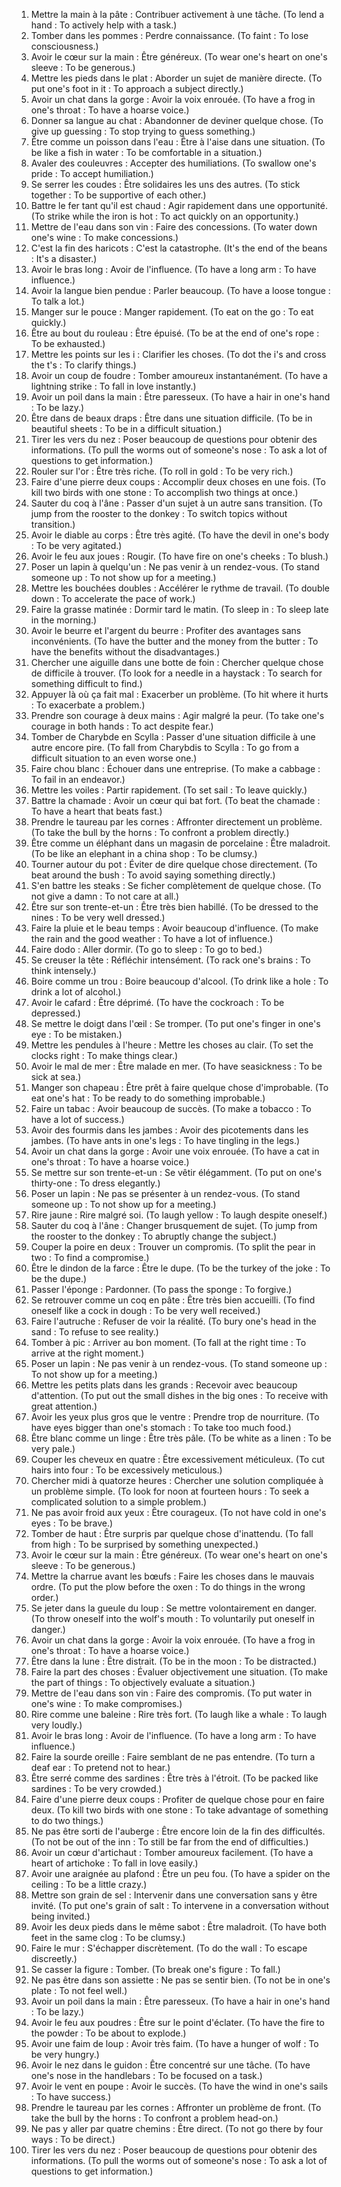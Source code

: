 
1. Mettre la main à la pâte : Contribuer activement à une tâche. (To lend a hand : To actively help with a task.)
2. Tomber dans les pommes : Perdre connaissance. (To faint : To lose consciousness.)
3. Avoir le cœur sur la main : Être généreux. (To wear one's heart on one's sleeve : To be generous.)
4. Mettre les pieds dans le plat : Aborder un sujet de manière directe. (To put one's foot in it : To approach a subject directly.)
5. Avoir un chat dans la gorge : Avoir la voix enrouée. (To have a frog in one's throat : To have a hoarse voice.)
6. Donner sa langue au chat : Abandonner de deviner quelque chose. (To give up guessing : To stop trying to guess something.)
7. Être comme un poisson dans l'eau : Être à l'aise dans une situation. (To be like a fish in water : To be comfortable in a situation.)
8. Avaler des couleuvres : Accepter des humiliations. (To swallow one's pride : To accept humiliation.)
9. Se serrer les coudes : Être solidaires les uns des autres. (To stick together : To be supportive of each other.)
10. Battre le fer tant qu'il est chaud : Agir rapidement dans une opportunité. (To strike while the iron is hot : To act quickly on an opportunity.)
11. Mettre de l'eau dans son vin : Faire des concessions. (To water down one's wine : To make concessions.)
12. C'est la fin des haricots : C'est la catastrophe. (It's the end of the beans : It's a disaster.)
13. Avoir le bras long : Avoir de l'influence. (To have a long arm : To have influence.)
14. Avoir la langue bien pendue : Parler beaucoup. (To have a loose tongue : To talk a lot.)
15. Manger sur le pouce : Manger rapidement. (To eat on the go : To eat quickly.)
16. Être au bout du rouleau : Être épuisé. (To be at the end of one's rope : To be exhausted.)
17. Mettre les points sur les i : Clarifier les choses. (To dot the i's and cross the t's : To clarify things.)
18. Avoir un coup de foudre : Tomber amoureux instantanément. (To have a lightning strike : To fall in love instantly.)
19. Avoir un poil dans la main : Être paresseux. (To have a hair in one's hand : To be lazy.)
20. Être dans de beaux draps : Être dans une situation difficile. (To be in beautiful sheets : To be in a difficult situation.)
21. Tirer les vers du nez : Poser beaucoup de questions pour obtenir des informations. (To pull the worms out of someone's nose : To ask a lot of questions to get information.)
22. Rouler sur l'or : Être très riche. (To roll in gold : To be very rich.)
23. Faire d'une pierre deux coups : Accomplir deux choses en une fois. (To kill two birds with one stone : To accomplish two things at once.)
24. Sauter du coq à l'âne : Passer d'un sujet à un autre sans transition. (To jump from the rooster to the donkey : To switch topics without transition.)
25. Avoir le diable au corps : Être très agité. (To have the devil in one's body : To be very agitated.)
26. Avoir le feu aux joues : Rougir. (To have fire on one's cheeks : To blush.)
27. Poser un lapin à quelqu'un : Ne pas venir à un rendez-vous. (To stand someone up : To not show up for a meeting.)
28. Mettre les bouchées doubles : Accélérer le rythme de travail. (To double down : To accelerate the pace of work.)
29. Faire la grasse matinée : Dormir tard le matin. (To sleep in : To sleep late in the morning.)
30. Avoir le beurre et l'argent du beurre : Profiter des avantages sans inconvénients. (To have the butter and the money from the butter : To have the benefits without the disadvantages.)
31. Chercher une aiguille dans une botte de foin : Chercher quelque chose de difficile à trouver. (To look for a needle in a haystack : To search for something difficult to find.)
32. Appuyer là où ça fait mal : Exacerber un problème. (To hit where it hurts : To exacerbate a problem.)
33. Prendre son courage à deux mains : Agir malgré la peur. (To take one's courage in both hands : To act despite fear.)
34. Tomber de Charybde en Scylla : Passer d'une situation difficile à une autre encore pire. (To fall from Charybdis to Scylla : To go from a difficult situation to an even worse one.)
35. Faire chou blanc : Échouer dans une entreprise. (To make a cabbage : To fail in an endeavor.)
36. Mettre les voiles : Partir rapidement. (To set sail : To leave quickly.)
37. Battre la chamade : Avoir un cœur qui bat fort. (To beat the chamade : To have a heart that beats fast.)
38. Prendre le taureau par les cornes : Affronter directement un problème. (To take the bull by the horns : To confront a problem directly.)
39. Être comme un éléphant dans un magasin de porcelaine : Être maladroit. (To be like an elephant in a china shop : To be clumsy.)
40. Tourner autour du pot : Éviter de dire quelque chose directement. (To beat around the bush : To avoid saying something directly.)
41. S'en battre les steaks : Se ficher complètement de quelque chose. (To not give a damn : To not care at all.)
42. Être sur son trente-et-un : Être très bien habillé. (To be dressed to the nines : To be very well dressed.)
43. Faire la pluie et le beau temps : Avoir beaucoup d'influence. (To make the rain and the good weather : To have a lot of influence.)
44. Faire dodo : Aller dormir. (To go to sleep : To go to bed.)
45. Se creuser la tête : Réfléchir intensément. (To rack one's brains : To think intensely.)
46. Boire comme un trou : Boire beaucoup d'alcool. (To drink like a hole : To drink a lot of alcohol.)
47. Avoir le cafard : Être déprimé. (To have the cockroach : To be depressed.)
48. Se mettre le doigt dans l'œil : Se tromper. (To put one's finger in one's eye : To be mistaken.)
49. Mettre les pendules à l'heure : Mettre les choses au clair. (To set the clocks right : To make things clear.)
50. Avoir le mal de mer : Être malade en mer. (To have seasickness : To be sick at sea.)
51. Manger son chapeau : Être prêt à faire quelque chose d'improbable. (To eat one's hat : To be ready to do something improbable.)
52. Faire un tabac : Avoir beaucoup de succès. (To make a tobacco : To have a lot of success.)
53. Avoir des fourmis dans les jambes : Avoir des picotements dans les jambes. (To have ants in one's legs : To have tingling in the legs.)
54. Avoir un chat dans la gorge : Avoir une voix enrouée. (To have a cat in one's throat : To have a hoarse voice.)
55. Se mettre sur son trente-et-un : Se vêtir élégamment. (To put on one's thirty-one : To dress elegantly.)
56. Poser un lapin : Ne pas se présenter à un rendez-vous. (To stand someone up : To not show up for a meeting.)
57. Rire jaune : Rire malgré soi. (To laugh yellow : To laugh despite oneself.)
58. Sauter du coq à l'âne : Changer brusquement de sujet. (To jump from the rooster to the donkey : To abruptly change the subject.)
59. Couper la poire en deux : Trouver un compromis. (To split the pear in two : To find a compromise.)
60. Être le dindon de la farce : Être le dupe. (To be the turkey of the joke : To be the dupe.)
61. Passer l'éponge : Pardonner. (To pass the sponge : To forgive.)
62. Se retrouver comme un coq en pâte : Être très bien accueilli. (To find oneself like a cock in dough : To be very well received.)
63. Faire l'autruche : Refuser de voir la réalité. (To bury one's head in the sand : To refuse to see reality.)
64. Tomber à pic : Arriver au bon moment. (To fall at the right time : To arrive at the right moment.)
65. Poser un lapin : Ne pas venir à un rendez-vous. (To stand someone up : To not show up for a meeting.)
66. Mettre les petits plats dans les grands : Recevoir avec beaucoup d'attention. (To put out the small dishes in the big ones : To receive with great attention.)
67. Avoir les yeux plus gros que le ventre : Prendre trop de nourriture. (To have eyes bigger than one's stomach : To take too much food.)
68. Être blanc comme un linge : Être très pâle. (To be white as a linen : To be very pale.)
69. Couper les cheveux en quatre : Être excessivement méticuleux. (To cut hairs into four : To be excessively meticulous.)
70. Chercher midi à quatorze heures : Chercher une solution compliquée à un problème simple. (To look for noon at fourteen hours : To seek a complicated solution to a simple problem.)
71. Ne pas avoir froid aux yeux : Être courageux. (To not have cold in one's eyes : To be brave.)
72. Tomber de haut : Être surpris par quelque chose d'inattendu. (To fall from high : To be surprised by something unexpected.)
73. Avoir le cœur sur la main : Être généreux. (To wear one's heart on one's sleeve : To be generous.)
74. Mettre la charrue avant les bœufs : Faire les choses dans le mauvais ordre. (To put the plow before the oxen : To do things in the wrong order.)
75. Se jeter dans la gueule du loup : Se mettre volontairement en danger. (To throw oneself into the wolf's mouth : To voluntarily put oneself in danger.)
76. Avoir un chat dans la gorge : Avoir la voix enrouée. (To have a frog in one's throat : To have a hoarse voice.)
77. Être dans la lune : Être distrait. (To be in the moon : To be distracted.)
78. Faire la part des choses : Évaluer objectivement une situation. (To make the part of things : To objectively evaluate a situation.)
79. Mettre de l'eau dans son vin : Faire des compromis. (To put water in one's wine : To make compromises.)
80. Rire comme une baleine : Rire très fort. (To laugh like a whale : To laugh very loudly.)
81. Avoir le bras long : Avoir de l'influence. (To have a long arm : To have influence.)
82. Faire la sourde oreille : Faire semblant de ne pas entendre. (To turn a deaf ear : To pretend not to hear.)
83. Être serré comme des sardines : Être très à l'étroit. (To be packed like sardines : To be very crowded.)
84. Faire d'une pierre deux coups : Profiter de quelque chose pour en faire deux. (To kill two birds with one stone : To take advantage of something to do two things.)
85. Ne pas être sorti de l'auberge : Être encore loin de la fin des difficultés. (To not be out of the inn : To still be far from the end of difficulties.)
86. Avoir un cœur d'artichaut : Tomber amoureux facilement. (To have a heart of artichoke : To fall in love easily.)
87. Avoir une araignée au plafond : Être un peu fou. (To have a spider on the ceiling : To be a little crazy.)
88. Mettre son grain de sel : Intervenir dans une conversation sans y être invité. (To put one's grain of salt : To intervene in a conversation without being invited.)
89. Avoir les deux pieds dans le même sabot : Être maladroit. (To have both feet in the same clog : To be clumsy.)
90. Faire le mur : S'échapper discrètement. (To do the wall : To escape discreetly.)
91. Se casser la figure : Tomber. (To break one's figure : To fall.)
92. Ne pas être dans son assiette : Ne pas se sentir bien. (To not be in one's plate : To not feel well.)
93. Avoir un poil dans la main : Être paresseux. (To have a hair in one's hand : To be lazy.)
94. Avoir le feu aux poudres : Être sur le point d'éclater. (To have the fire to the powder : To be about to explode.)
95. Avoir une faim de loup : Avoir très faim. (To have a hunger of wolf : To be very hungry.)
96. Avoir le nez dans le guidon : Être concentré sur une tâche. (To have one's nose in the handlebars : To be focused on a task.)
97. Avoir le vent en poupe : Avoir le succès. (To have the wind in one's sails : To have success.)
98. Prendre le taureau par les cornes : Affronter un problème de front. (To take the bull by the horns : To confront a problem head-on.)
99. Ne pas y aller par quatre chemins : Être direct. (To not go there by four ways : To be direct.)
100. Tirer les vers du nez : Poser beaucoup de questions pour obtenir des informations. (To pull the worms out of someone's nose : To ask a lot of questions to get information.)
